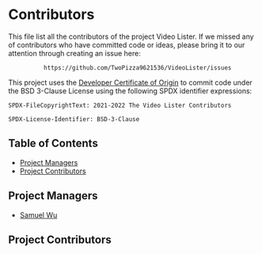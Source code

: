 # Contributors

This file list all the contributors of the project Video Lister.
If we missed any of contributors who have committed code or ideas, please bring
it to our attention through creating an issue here:

              https://github.com/TwoPizza9621536/VideoLister/issues

This project uses the [Developer Certificate of Origin][1] to commit code under
the BSD 3-Clause License using the following SPDX identifier expressions:

    SPDX-FileCopyrightText: 2021-2022 The Video Lister Contributors

    SPDX-License-Identifier: BSD-3-Clause

## Table of Contents

- [Project Managers](#project-managers)
- [Project Contributors](#project-contributors)

## Project Managers

- [Samuel Wu](https://github.com/TwoPizza9621536)

[1]: CONTRIBUTING.md#developer-certificate-of-origin

## Project Contributors
